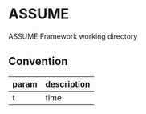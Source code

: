 # ASSUME
ASSUME Framework working directory

## Convention

|param|description|
|---|---|
|t|time|

